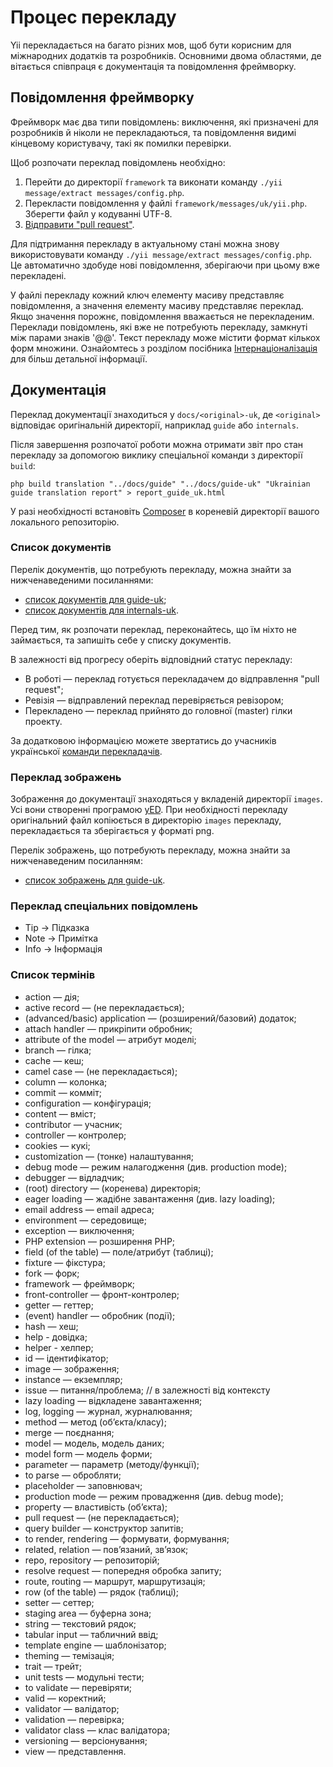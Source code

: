 Процес перекладу
================

Yii перекладається на багато різних мов, щоб бути корисним для міжнародних додатків та розробників. Основними двома областями,
де вітається співпраця є документація та повідомлення фреймворку.

Повідомлення фреймворку
-----------------------

Фреймворк має два типи повідомлень: виключення, які призначені для розробників й ніколи не перекладаються, та повідомлення
видимі кінцевому користувачу, такі як помилки перевірки.

Щоб розпочати переклад повідомлень необхідно:

1. Перейти до директорії `framework` та виконати команду `./yii message/extract messages/config.php`.
2. Перекласти повідомлення у файлі `framework/messages/uk/yii.php`. Зберегти файл у кодуванні UTF-8.
3. [Відправити "pull request"](git-workflow.md).

Для підтримання перекладу в актуальному стані можна знову використовувати команду `./yii message/extract messages/config.php`.
Це автоматично здобуде нові повідомлення, зберігаючи при цьому вже перекладені.

У файлі перекладу кожний ключ елементу масиву представляє повідомлення, а значення елементу масиву представляє переклад.
Якщо значення порожнє, повідомлення вважається не перекладеним. Переклади повідомлень, які вже не потребують перекладу,
замкнуті між парами знаків '@@'. Текст перекладу може містити формат кількох форм множини.
Ознайомтесь з розділом посібника [Інтернаціоналізація](../guide-uk/tutorial-i18n.md) для більш детальної інформації.

Документація
------------

Переклад документації знаходиться у `docs/<original>-uk`, де `<original>` відповідає оригінальній директорії,
наприклад `guide` або `internals`.

Після завершення розпочатої роботи можна отримати звіт про стан перекладу за допомогою виклику спеціальної команди з
директорії `build`:

```
php build translation "../docs/guide" "../docs/guide-uk" "Ukrainian guide translation report" > report_guide_uk.html
```

У разі необхідності встановіть [Composer](https://getcomposer.org/) в кореневій директорії вашого локального репозиторію.

### Список документів

Перелік документів, що потребують перекладу, можна знайти за нижченаведеними посиланнями:

- [список документів для guide-uk](https://ethercalc.org/yii2.docs.guide-uk);
- [список документів для internals-uk](https://ethercalc.org/yii2.docs.internals-uk).

Перед тим, як розпочати переклад, переконайтесь, що їм ніхто не займається, та запишіть себе у списку документів.

В залежності від прогресу оберіть відповідний статус перекладу:
- В роботі — переклад готується перекладачем до відправлення "pull request";
- Ревізія — відправлений переклад перевіряється ревізором;
- Перекладено — переклад прийнято до головної (master) гілки проекту.

За додатковою інформацією можете звертатись до учасників української [команди перекладачів](../internals/translation-teams.md).

### Переклад зображень

Зображення до документації знаходяться у вкладеній директорії `images`. Усі вони створенні програмою [yED](http://www.yworks.com/en/products/yfiles/yed/).
При необхідності перекладу оригінальний файл копіюється в директорію `images` перекладу, перекладається та зберігається у форматі png.

Перелік зображень, що потребують перекладу, можна знайти за нижченаведеним посиланням:

- [список зображень для guide-uk](https://ethercalc.org/yii2.docs.guide-uk.images).

### Переклад спеціальних повідомлень

- Tip → Підказка
- Note → Примітка
- Info → Інформація

### Список термінів

- action — дія;
- active record — (не перекладається);
- (advanced/basic) application — (розширений/базовий) додаток;
- attach handler — прикріпити обробник;
- attribute of the model — атрибут моделі;
- branch — гілка;
- cache — кеш;
- camel case — (не перекладається);
- column — колонка;
- commit — комміт;
- configuration — конфігурація;
- content — вміст;
- contributor — учасник;
- controller — контролер;
- cookies — кукі;
- customization — (тонке) налаштування;
- debug mode — режим налагодження (див. production mode);
- debugger — відладчик;
- (root) directory — (коренева) директорія;
- eager loading — жадібне завантаження (див. lazy loading);
- email address — email адреса;
- environment — середовище;
- exception — виключення;
- PHP extension — розширення PHP;
- field (of the table) — поле/атрибут (таблиці);
- fixture — фікстура;
- fork — форк;
- framework — фреймворк;
- front-controller — фронт-контролер;
- getter — геттер;
- (event) handler — обробник (події);
- hash — хеш;
- help - довідка;
- helper - хелпер;
- id — ідентифікатор;
- image — зображення;
- instance — екземпляр;
- issue — питання/проблема; // в залежності від контексту
- lazy loading — відкладене завантаження;
- log, logging — журнал, журналювання;
- method — метод (обʼєкта/класу);
- merge — поєднання;
- model — модель, модель даних;
- model form — модель форми;
- parameter — параметр (методу/функції);
- to parse — обробляти;
- placeholder — заповнювач;
- production mode — режим провадження (див. debug mode);
- property — властивість (обʼєкта);
- pull request — (не перекладається);
- query builder — конструктор запитів;
- to render, rendering — формувати, формування;
- related, relation — повʼязаний, звʼязок;
- repo, repository — репозиторій;
- resolve request — попередня обробка запиту;
- route, routing — маршрут, маршрутизація;
- row (of the table) — рядок (таблиці);
- setter — сеттер;
- staging area — буферна зона;
- string — текстовий рядок;
- tabular input — табличний ввід;
- template engine — шаблонізатор;
- theming — темізація;
- trait — трейт;
- unit tests — модульні тести;
- to validate — перевіряти;
- valid — коректний;
- validator — валідатор;
- validation — перевірка;
- validator class — клас валідатора;
- versioning — версіонування;
- view — представлення.
